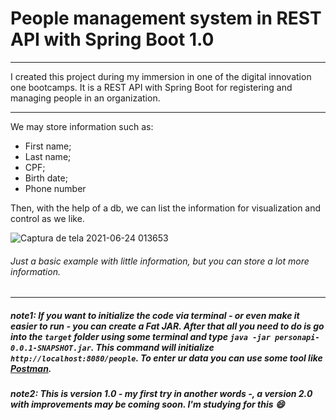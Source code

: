 # People management system in REST API with Spring Boot 1.0

***
I created this project during my immersion in one of the digital innovation one bootcamps. It is a REST API with Spring Boot for registering and managing people in an organization.
***
We may store information such as:
 - First name;
 - Last name;
 - CPF;
 - Birth date; 
 - Phone number
 
 Then, with the help of a db, we can list the information for visualization and control as we like.
 
 ![Captura de tela 2021-06-24 013653](https://user-images.githubusercontent.com/85642694/123204124-d55c3800-d48d-11eb-9348-e1c7f4e4112c.png)
 ###### Just a basic example with little information, but you can store a lot more information.
 ***
 
 
 
 ##### note1: If you want to initialize the code via terminal - or even make it easier to run - you can create a Fat JAR. After that all you need to do is go into the ` target ` folder using some terminal and type ` java -jar personapi-0.0.1-SNAPSHOT.jar `. This command will initialize ` http://localhost:8080/people `. To enter ur data you can use some tool like [Postman](https://web.postman.co).
 
 ##### note2: This is version 1.0 - my first try in another words -, a version 2.0 with improvements may be coming soon. I'm studying for this :smile:
